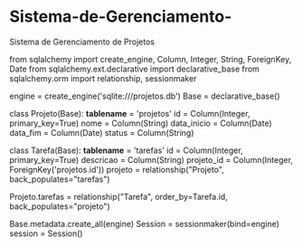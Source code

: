# Sistema-de-Gerenciamento-
Sistema de Gerenciamento de Projetos

from sqlalchemy import create_engine, Column, Integer, String, ForeignKey, Date
from sqlalchemy.ext.declarative import declarative_base
from sqlalchemy.orm import relationship, sessionmaker

engine = create_engine('sqlite:///projetos.db')
Base = declarative_base()

class Projeto(Base):
    __tablename__ = 'projetos'
    id = Column(Integer, primary_key=True)
    nome = Column(String)
    data_inicio = Column(Date)
    data_fim = Column(Date)
    status = Column(String)

class Tarefa(Base):
    __tablename__ = 'tarefas'
    id = Column(Integer, primary_key=True)
    descricao = Column(String)
    projeto_id = Column(Integer, ForeignKey('projetos.id'))
    projeto = relationship("Projeto", back_populates="tarefas")

Projeto.tarefas = relationship("Tarefa", order_by=Tarefa.id, back_populates="projeto")

Base.metadata.create_all(engine)
Session = sessionmaker(bind=engine)
session = Session()
